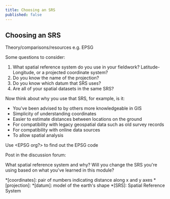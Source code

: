 ```yaml
---
title: Choosing an SRS
published: false
---
```


## Choosing an SRS

Theory/comparisons/resources e.g. EPSG


Some questions to consider:
1. What spatial reference system do you use in your fieldwork?  Latitude-Longitude, or a projected coordinate system?
2. Do you know the name of the projection?
3. Do you know which datum that SRS uses?
4. Are all of your spatial datasets in the same SRS?

Now think about why you use that SRS, for example, is it:
- You've been advised to by others more knowledgeable in GIS
- Simplicity of understanding coordinates
- Easier to estimate distances between locations on the ground
- For compatibility with legacy geospatial data such as old survey records
- For compatibility with online data sources
- To allow spatial analysis 


Use <EPSG org?> to find out the EPSG code

Post in the discussion forum:

What spatial reference system and why?  Will you change the SRS you're using based on what you've learned in this module?








*[coordinates]: pair of numbers indicating distance along x and y axes
*[projection]: 
*[datum]: model of the earth's shape
*[SRS]: Spatial Reference System

